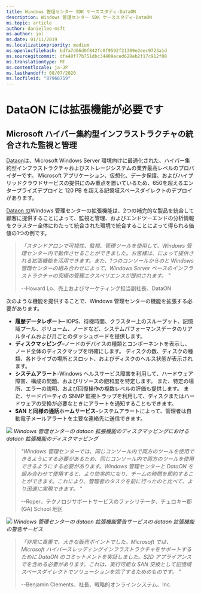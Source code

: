 ```yaml
---
title: Windows 管理センター SDK ケーススタディ-DataON
description: Windows 管理センター SDK ケーススタディ-DataON
ms.topic: article
author: daniellee-msft
ms.author: jol
ms.date: 01/11/2019
ms.localizationpriority: medium
ms.openlocfilehash: bd7a7d66d0f842fc0f9592f21309e2eec9723a1d
ms.sourcegitcommit: dfa48f77b751dbc34409aced628eb2f17c912f08
ms.translationtype: MT
ms.contentlocale: ja-JP
ms.lasthandoff: 08/07/2020
ms.locfileid: "87966759"
---
```

# <a name="dataon-must-extension"></a>DataON には拡張機能が必要です

## <a name="integrated-monitoring-and-management-for-microsoft-hyper-converged-infrastructure"></a>Microsoft ハイパー集約型インフラストラクチャの統合された監視と管理

[Dataon](http://www.dataonstorage.com/)は、Microsoft Windows Server 環境向けに最適化された、ハイパー集約型インフラストラクチャおよびストレージシステムの業界最高レベルのプロバイダーです。 Microsoft アプリケーション、仮想化、データ保護、およびハイブリッドクラウドサービスの提供にのみ重点を置いているため、650を超えるエンタープライズデプロイと 120 PB を超える記憶域スペースダイレクトのデプロイがあります。

[Dataon の](http://www.dataonstorage.com/must)Windows 管理センターの拡張機能は、2つの補完的な製品を統合して顧客に提供することによって、監視と管理、およびエンドツーエンドの分析情報をクラスター全体にわたって統合された環境で統合することによって得られる価値の1つの例です。

> <cite>「スタンドアロンで可視性、監視、管理ツールを使用して、Windows 管理センター内で動作させることができました。お客様は、によって提供される拡張機能を活用できます。また、1つのコンソールからのと Windows 管理センターの組み合わせによって、Windows Server ベースのインフラストラクチャの究極の管理エクスペリエンスが提供されます。 "</cite>
>
> --Howard Lo、売上およびマーケティング担当副社長、DataON

次のような機能を提供することで、Windows 管理センターの機能を拡張する必要があります。
- **履歴データレポート**– IOPS、待機時間、クラスター上のスループット、記憶域プール、ボリューム、ノードなど、システムパフォーマンスデータのリアルタイムおよび月ごとのダッシュボードを提供します。
- **ディスクマッピング**–ノードのデバイスの種類とコンポーネントを表示し、ノード全体のディスクマップを明確にします。 ディスクの数、ディスクの種類、各ドライブの場所とスロット、およびディスクのヘルス状態が表示されます。
- **システムアラート**-Windows ヘルスサービス障害を利用して、ハードウェア障害、構成の問題、およびリソースの飽和度を特定します。 また、特定の場所、エラーの説明、および回復操作の複数レベルの評価も提供します。 また、サードパーティの SNMP 監視トラップを利用して、ディスクまたはハードウェアの交換が必要なときにアラートを通知することもできます。
- **SAN と同様の通話ホームサービス**–システムアラートによって、管理者は自動電子メールアラートを主要な連絡先に送信できます。

![](../../media/extend-case-study-dataon/dataon-1.png)
*Windows 管理センターの dataon 拡張機能のディスクマッピングにおける dataon 拡張機能のディスクマッピング*

> <cite>"Windows 管理センターでは、同じコンソール内で両方のツールを使用できるようにする必要があるため、同じコンソール内で両方のツールを使用できるようにする必要があります。Windows 管理センターと DataON を組み合わせて使用すると、より効率的になり、チームの時間を節約することができます。これにより、管理者のタスクを前に行ったのと比べて、より迅速に実現できます。 "</cite>
>
> --Roper、テクノロジサポートサービスのファシリテータ、チェロキー郡 (GA) School 地区

![](../../media/extend-case-study-dataon/dataon-2.png)
*Windows 管理センターの dataon 拡張機能警告サービスの dataon 拡張機能の警告サービス*

> <cite>「非常に貴重で、大きな販売ポイントでした。Microsoft では、Microsoft ハイパースレッディングインフラストラクチャをサポートするために DataON のコミットメントを実証しました。S2D アプライアンスでを含める必要があります。これは、実行可能な SAN 交換として記憶域スペースダイレクトでソリューションを完了するためのものです。 "</cite>
>
> --Benjamin Clements、社長、戦略的オンラインシステム、Inc.